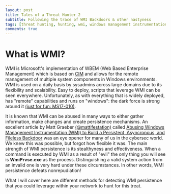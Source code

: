 ```yaml
---
layout: post
title: Tales of a Threat Hunter 2 
subtitle: Following the trace of WMI Backdoors & other nastyness
tags: [threat hunting, hunting, wmi, windows management instrumentation, backdoor, persistene, siem, ioc, splunk, elk, darkquasar, volatility]
comments: true
---
```


What is WMI?
=========================
 
WMI is Microsoft's implementation of WBEM (Web Based Enterprise Management) which is based on [CIM](http://www.dmtf.org/standards/cim) and allows for the remote management of multiple system components in Windows environments. WMI is used on a daily basis by sysadmins across large domains due to its flexibility and scalability. Easy to deploy, scripts that leverage WMI can be seen everywhere. Unfortunately, as with everything that is widely deployed, has "remote" capabilities and runs on "windows": the dark force is strong around it [(just for fun: MS17-010)](https://technet.microsoft.com/en-us/library/security/ms17-010.aspx).
 
It is known that WMI can be abused in many ways to either gather information, make changes and create persistence mechanisms. An excellent article by Matt Graeber [(@mattifestation)](https://twitter.com/mattifestation?ref_src=twsrc%5Egoogle%7Ctwcamp%5Eserp%7Ctwgr%5Eauthor) called [Abusing Windows Management Instrumentation (WMI) to Build a Persistent, Asyncronous, and Fileless Backdoor](https://www.blackhat.com/docs/us-15/materials/us-15-Graeber-Abusing-Windows-Management-Instrumentation-WMI-To-Build-A-Persistent%20Asynchronous-And-Fileless-Backdoor-wp.pdf) was an eye opener for many of us in the cybersec world. We knew this was possible, but forgot how flexible it was. The main strength of WMI persistence is its stealthyness and effectiveness. When a command is executed by WMI as a result of "evil" the only thing you will see is **WmiPrvse.exe** as the process. Distinguishing a valid system action from an invalid one is very hard under these circumstances. In other words, WMI persistence defeats nonrepudiation!

What I will cover here are different methods for detecting WMI persistence that you could leverage within your network to hunt for this treat.
